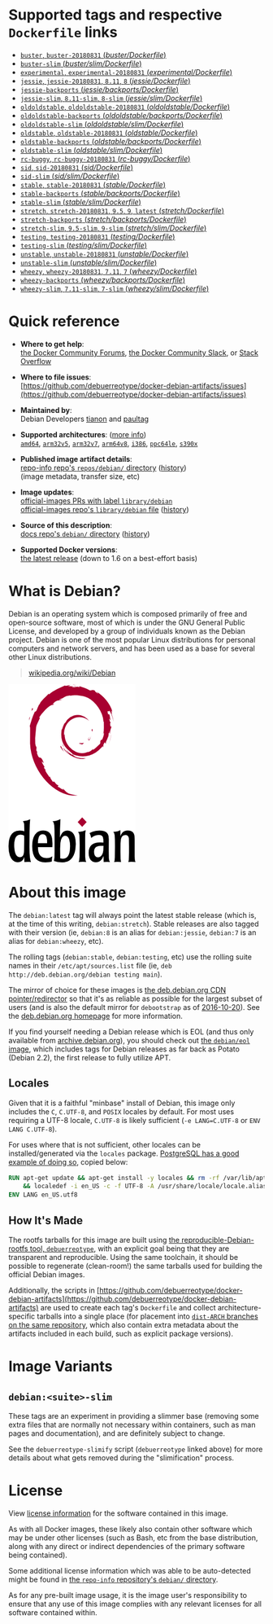 <!--

********************************************************************************

WARNING:

    DO NOT EDIT "debian/README.md"

    IT IS AUTO-GENERATED

    (from the other files in "debian/" combined with a set of templates)

********************************************************************************

-->

# Supported tags and respective `Dockerfile` links

-	[`buster`, `buster-20180831` (*buster/Dockerfile*)](https://github.com/debuerreotype/docker-debian-artifacts/blob/ed15c6a0b511d2985ca252f59f4318b1fe2a7a59/buster/Dockerfile)
-	[`buster-slim` (*buster/slim/Dockerfile*)](https://github.com/debuerreotype/docker-debian-artifacts/blob/ed15c6a0b511d2985ca252f59f4318b1fe2a7a59/buster/slim/Dockerfile)
-	[`experimental`, `experimental-20180831` (*experimental/Dockerfile*)](https://github.com/debuerreotype/docker-debian-artifacts/blob/ed15c6a0b511d2985ca252f59f4318b1fe2a7a59/experimental/Dockerfile)
-	[`jessie`, `jessie-20180831`, `8.11`, `8` (*jessie/Dockerfile*)](https://github.com/debuerreotype/docker-debian-artifacts/blob/ed15c6a0b511d2985ca252f59f4318b1fe2a7a59/jessie/Dockerfile)
-	[`jessie-backports` (*jessie/backports/Dockerfile*)](https://github.com/debuerreotype/docker-debian-artifacts/blob/ed15c6a0b511d2985ca252f59f4318b1fe2a7a59/jessie/backports/Dockerfile)
-	[`jessie-slim`, `8.11-slim`, `8-slim` (*jessie/slim/Dockerfile*)](https://github.com/debuerreotype/docker-debian-artifacts/blob/ed15c6a0b511d2985ca252f59f4318b1fe2a7a59/jessie/slim/Dockerfile)
-	[`oldoldstable`, `oldoldstable-20180831` (*oldoldstable/Dockerfile*)](https://github.com/debuerreotype/docker-debian-artifacts/blob/ed15c6a0b511d2985ca252f59f4318b1fe2a7a59/oldoldstable/Dockerfile)
-	[`oldoldstable-backports` (*oldoldstable/backports/Dockerfile*)](https://github.com/debuerreotype/docker-debian-artifacts/blob/ed15c6a0b511d2985ca252f59f4318b1fe2a7a59/oldoldstable/backports/Dockerfile)
-	[`oldoldstable-slim` (*oldoldstable/slim/Dockerfile*)](https://github.com/debuerreotype/docker-debian-artifacts/blob/ed15c6a0b511d2985ca252f59f4318b1fe2a7a59/oldoldstable/slim/Dockerfile)
-	[`oldstable`, `oldstable-20180831` (*oldstable/Dockerfile*)](https://github.com/debuerreotype/docker-debian-artifacts/blob/ed15c6a0b511d2985ca252f59f4318b1fe2a7a59/oldstable/Dockerfile)
-	[`oldstable-backports` (*oldstable/backports/Dockerfile*)](https://github.com/debuerreotype/docker-debian-artifacts/blob/ed15c6a0b511d2985ca252f59f4318b1fe2a7a59/oldstable/backports/Dockerfile)
-	[`oldstable-slim` (*oldstable/slim/Dockerfile*)](https://github.com/debuerreotype/docker-debian-artifacts/blob/ed15c6a0b511d2985ca252f59f4318b1fe2a7a59/oldstable/slim/Dockerfile)
-	[`rc-buggy`, `rc-buggy-20180831` (*rc-buggy/Dockerfile*)](https://github.com/debuerreotype/docker-debian-artifacts/blob/ed15c6a0b511d2985ca252f59f4318b1fe2a7a59/rc-buggy/Dockerfile)
-	[`sid`, `sid-20180831` (*sid/Dockerfile*)](https://github.com/debuerreotype/docker-debian-artifacts/blob/ed15c6a0b511d2985ca252f59f4318b1fe2a7a59/sid/Dockerfile)
-	[`sid-slim` (*sid/slim/Dockerfile*)](https://github.com/debuerreotype/docker-debian-artifacts/blob/ed15c6a0b511d2985ca252f59f4318b1fe2a7a59/sid/slim/Dockerfile)
-	[`stable`, `stable-20180831` (*stable/Dockerfile*)](https://github.com/debuerreotype/docker-debian-artifacts/blob/ed15c6a0b511d2985ca252f59f4318b1fe2a7a59/stable/Dockerfile)
-	[`stable-backports` (*stable/backports/Dockerfile*)](https://github.com/debuerreotype/docker-debian-artifacts/blob/ed15c6a0b511d2985ca252f59f4318b1fe2a7a59/stable/backports/Dockerfile)
-	[`stable-slim` (*stable/slim/Dockerfile*)](https://github.com/debuerreotype/docker-debian-artifacts/blob/ed15c6a0b511d2985ca252f59f4318b1fe2a7a59/stable/slim/Dockerfile)
-	[`stretch`, `stretch-20180831`, `9.5`, `9`, `latest` (*stretch/Dockerfile*)](https://github.com/debuerreotype/docker-debian-artifacts/blob/ed15c6a0b511d2985ca252f59f4318b1fe2a7a59/stretch/Dockerfile)
-	[`stretch-backports` (*stretch/backports/Dockerfile*)](https://github.com/debuerreotype/docker-debian-artifacts/blob/ed15c6a0b511d2985ca252f59f4318b1fe2a7a59/stretch/backports/Dockerfile)
-	[`stretch-slim`, `9.5-slim`, `9-slim` (*stretch/slim/Dockerfile*)](https://github.com/debuerreotype/docker-debian-artifacts/blob/ed15c6a0b511d2985ca252f59f4318b1fe2a7a59/stretch/slim/Dockerfile)
-	[`testing`, `testing-20180831` (*testing/Dockerfile*)](https://github.com/debuerreotype/docker-debian-artifacts/blob/ed15c6a0b511d2985ca252f59f4318b1fe2a7a59/testing/Dockerfile)
-	[`testing-slim` (*testing/slim/Dockerfile*)](https://github.com/debuerreotype/docker-debian-artifacts/blob/ed15c6a0b511d2985ca252f59f4318b1fe2a7a59/testing/slim/Dockerfile)
-	[`unstable`, `unstable-20180831` (*unstable/Dockerfile*)](https://github.com/debuerreotype/docker-debian-artifacts/blob/ed15c6a0b511d2985ca252f59f4318b1fe2a7a59/unstable/Dockerfile)
-	[`unstable-slim` (*unstable/slim/Dockerfile*)](https://github.com/debuerreotype/docker-debian-artifacts/blob/ed15c6a0b511d2985ca252f59f4318b1fe2a7a59/unstable/slim/Dockerfile)
-	[`wheezy`, `wheezy-20180831`, `7.11`, `7` (*wheezy/Dockerfile*)](https://github.com/debuerreotype/docker-debian-artifacts/blob/ed15c6a0b511d2985ca252f59f4318b1fe2a7a59/wheezy/Dockerfile)
-	[`wheezy-backports` (*wheezy/backports/Dockerfile*)](https://github.com/debuerreotype/docker-debian-artifacts/blob/ed15c6a0b511d2985ca252f59f4318b1fe2a7a59/wheezy/backports/Dockerfile)
-	[`wheezy-slim`, `7.11-slim`, `7-slim` (*wheezy/slim/Dockerfile*)](https://github.com/debuerreotype/docker-debian-artifacts/blob/ed15c6a0b511d2985ca252f59f4318b1fe2a7a59/wheezy/slim/Dockerfile)

# Quick reference

-	**Where to get help**:  
	[the Docker Community Forums](https://forums.docker.com/), [the Docker Community Slack](https://blog.docker.com/2016/11/introducing-docker-community-directory-docker-community-slack/), or [Stack Overflow](https://stackoverflow.com/search?tab=newest&q=docker)

-	**Where to file issues**:  
	[https://github.com/debuerreotype/docker-debian-artifacts/issues](https://github.com/debuerreotype/docker-debian-artifacts/issues)

-	**Maintained by**:  
	Debian Developers [tianon](https://qa.debian.org/developer.php?login=tianon) and [paultag](https://qa.debian.org/developer.php?login=paultag)

-	**Supported architectures**: ([more info](https://github.com/docker-library/official-images#architectures-other-than-amd64))  
	[`amd64`](https://hub.docker.com/r/amd64/debian/), [`arm32v5`](https://hub.docker.com/r/arm32v5/debian/), [`arm32v7`](https://hub.docker.com/r/arm32v7/debian/), [`arm64v8`](https://hub.docker.com/r/arm64v8/debian/), [`i386`](https://hub.docker.com/r/i386/debian/), [`ppc64le`](https://hub.docker.com/r/ppc64le/debian/), [`s390x`](https://hub.docker.com/r/s390x/debian/)

-	**Published image artifact details**:  
	[repo-info repo's `repos/debian/` directory](https://github.com/docker-library/repo-info/blob/master/repos/debian) ([history](https://github.com/docker-library/repo-info/commits/master/repos/debian))  
	(image metadata, transfer size, etc)

-	**Image updates**:  
	[official-images PRs with label `library/debian`](https://github.com/docker-library/official-images/pulls?q=label%3Alibrary%2Fdebian)  
	[official-images repo's `library/debian` file](https://github.com/docker-library/official-images/blob/master/library/debian) ([history](https://github.com/docker-library/official-images/commits/master/library/debian))

-	**Source of this description**:  
	[docs repo's `debian/` directory](https://github.com/docker-library/docs/tree/master/debian) ([history](https://github.com/docker-library/docs/commits/master/debian))

-	**Supported Docker versions**:  
	[the latest release](https://github.com/docker/docker-ce/releases/latest) (down to 1.6 on a best-effort basis)

# What is Debian?

Debian is an operating system which is composed primarily of free and open-source software, most of which is under the GNU General Public License, and developed by a group of individuals known as the Debian project. Debian is one of the most popular Linux distributions for personal computers and network servers, and has been used as a base for several other Linux distributions.

> [wikipedia.org/wiki/Debian](https://en.wikipedia.org/wiki/Debian)

![logo](https://raw.githubusercontent.com/docker-library/docs/b449be7df57e9ed9086bb5821bfb5d6cdc5d67a4/debian/logo.png)

# About this image

The `debian:latest` tag will always point the latest stable release (which is, at the time of this writing, `debian:stretch`). Stable releases are also tagged with their version (ie, `debian:8` is an alias for `debian:jessie`, `debian:7` is an alias for `debian:wheezy`, etc).

The rolling tags (`debian:stable`, `debian:testing`, etc) use the rolling suite names in their `/etc/apt/sources.list` file (ie, `deb http://deb.debian.org/debian testing main`).

The mirror of choice for these images is [the deb.debian.org CDN pointer/redirector](https://deb.debian.org) so that it's as reliable as possible for the largest subset of users (and is also the default mirror for `debootstrap` as of [2016-10-20](https://anonscm.debian.org/cgit/d-i/debootstrap.git/commit/?id=9e8bc60ad1ccf3a25ce7890526b70059f3e770de)). See the [deb.debian.org homepage](https://deb.debian.org) for more information.

If you find yourself needing a Debian release which is EOL (and thus only available from [archive.debian.org](http://archive.debian.org)), you should check out [the `debian/eol` image](https://hub.docker.com/r/debian/eol/), which includes tags for Debian releases as far back as Potato (Debian 2.2), the first release to fully utilize APT.

## Locales

Given that it is a faithful "minbase" install of Debian, this image only includes the `C`, `C.UTF-8`, and `POSIX` locales by default. For most uses requiring a UTF-8 locale, `C.UTF-8` is likely sufficient (`-e LANG=C.UTF-8` or `ENV LANG C.UTF-8`).

For uses where that is not sufficient, other locales can be installed/generated via the `locales` package. [PostgreSQL has a good example of doing so](https://github.com/docker-library/postgres/blob/69bc540ecfffecce72d49fa7e4a46680350037f9/9.6/Dockerfile#L21-L24), copied below:

```dockerfile
RUN apt-get update && apt-get install -y locales && rm -rf /var/lib/apt/lists/* \
	&& localedef -i en_US -c -f UTF-8 -A /usr/share/locale/locale.alias en_US.UTF-8
ENV LANG en_US.utf8
```

## How It's Made

The rootfs tarballs for this image are built using [the reproducible-Debian-rootfs tool, `debuerreotype`](https://github.com/debuerreotype/debuerreotype), with an explicit goal being that they are transparent and reproducible. Using the same toolchain, it should be possible to regenerate (clean-room!) the same tarballs used for building the official Debian images.

Additionally, the scripts in [https://github.com/debuerreotype/docker-debian-artifacts](https://github.com/debuerreotype/docker-debian-artifacts) are used to create each tag's `Dockerfile` and collect architecture-specific tarballs into a single place (for placement into [`dist-ARCH` branches on the same repository](https://github.com/debuerreotype/docker-debian-artifacts/branches), which also contain extra metadata about the artifacts included in each build, such as explicit package versions).

# Image Variants

## `debian:<suite>-slim`

These tags are an experiment in providing a slimmer base (removing some extra files that are normally not necessary within containers, such as man pages and documentation), and are definitely subject to change.

See the `debuerreotype-slimify` script (`debuerreotype` linked above) for more details about what gets removed during the "slimification" process.

# License

View [license information](https://www.debian.org/social_contract#guidelines) for the software contained in this image.

As with all Docker images, these likely also contain other software which may be under other licenses (such as Bash, etc from the base distribution, along with any direct or indirect dependencies of the primary software being contained).

Some additional license information which was able to be auto-detected might be found in [the `repo-info` repository's `debian/` directory](https://github.com/docker-library/repo-info/tree/master/repos/debian).

As for any pre-built image usage, it is the image user's responsibility to ensure that any use of this image complies with any relevant licenses for all software contained within.
